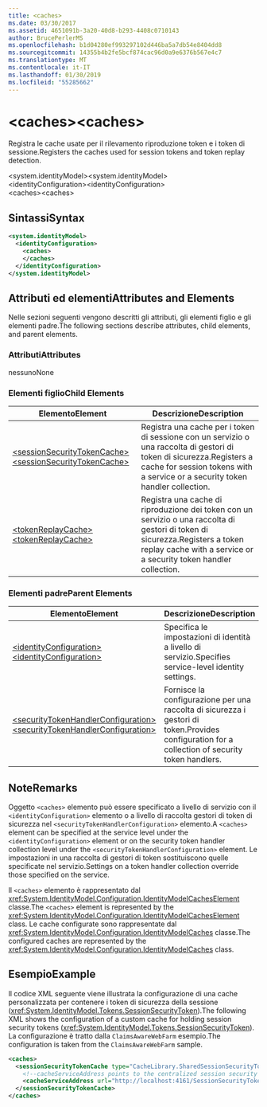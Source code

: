```yaml
---
title: <caches>
ms.date: 03/30/2017
ms.assetid: 4651091b-3a20-40d8-b293-4408c0710143
author: BrucePerlerMS
ms.openlocfilehash: b1d04280ef993297102d446ba5a7db54e8404dd8
ms.sourcegitcommit: 14355b4b2fe5bcf874cac96d0a9e6376b567e4c7
ms.translationtype: MT
ms.contentlocale: it-IT
ms.lasthandoff: 01/30/2019
ms.locfileid: "55285662"
---
```

# <a name="caches"></a><span data-ttu-id="b3497-101">\<caches></span><span class="sxs-lookup"><span data-stu-id="b3497-101">\<caches></span></span>
<span data-ttu-id="b3497-102">Registra le cache usate per il rilevamento riproduzione token e i token di sessione.</span><span class="sxs-lookup"><span data-stu-id="b3497-102">Registers the caches used for session tokens and token replay detection.</span></span>  
  
 <span data-ttu-id="b3497-103">\<system.identityModel></span><span class="sxs-lookup"><span data-stu-id="b3497-103">\<system.identityModel></span></span>  
<span data-ttu-id="b3497-104">\<identityConfiguration></span><span class="sxs-lookup"><span data-stu-id="b3497-104">\<identityConfiguration></span></span>  
<span data-ttu-id="b3497-105">\<caches></span><span class="sxs-lookup"><span data-stu-id="b3497-105">\<caches></span></span>  
  
## <a name="syntax"></a><span data-ttu-id="b3497-106">Sintassi</span><span class="sxs-lookup"><span data-stu-id="b3497-106">Syntax</span></span>  
  
```xml  
<system.identityModel>  
  <identityConfiguration>  
    <caches>  
    </caches>  
  </identityConfiguration>  
</system.identityModel>  
```  
  
## <a name="attributes-and-elements"></a><span data-ttu-id="b3497-107">Attributi ed elementi</span><span class="sxs-lookup"><span data-stu-id="b3497-107">Attributes and Elements</span></span>  
 <span data-ttu-id="b3497-108">Nelle sezioni seguenti vengono descritti gli attributi, gli elementi figlio e gli elementi padre.</span><span class="sxs-lookup"><span data-stu-id="b3497-108">The following sections describe attributes, child elements, and parent elements.</span></span>  
  
### <a name="attributes"></a><span data-ttu-id="b3497-109">Attributi</span><span class="sxs-lookup"><span data-stu-id="b3497-109">Attributes</span></span>  
 <span data-ttu-id="b3497-110">nessuno</span><span class="sxs-lookup"><span data-stu-id="b3497-110">None</span></span>  
  
### <a name="child-elements"></a><span data-ttu-id="b3497-111">Elementi figlio</span><span class="sxs-lookup"><span data-stu-id="b3497-111">Child Elements</span></span>  
  
|<span data-ttu-id="b3497-112">Elemento</span><span class="sxs-lookup"><span data-stu-id="b3497-112">Element</span></span>|<span data-ttu-id="b3497-113">Descrizione</span><span class="sxs-lookup"><span data-stu-id="b3497-113">Description</span></span>|  
|-------------|-----------------|  
|[<span data-ttu-id="b3497-114">\<sessionSecurityTokenCache></span><span class="sxs-lookup"><span data-stu-id="b3497-114">\<sessionSecurityTokenCache></span></span>](../../../../../docs/framework/configure-apps/file-schema/windows-identity-foundation/sessionsecuritytokencache.md)|<span data-ttu-id="b3497-115">Registra una cache per i token di sessione con un servizio o una raccolta di gestori di token di sicurezza.</span><span class="sxs-lookup"><span data-stu-id="b3497-115">Registers a cache for session tokens with a service or a security token handler collection.</span></span>|  
|[<span data-ttu-id="b3497-116">\<tokenReplayCache></span><span class="sxs-lookup"><span data-stu-id="b3497-116">\<tokenReplayCache></span></span>](../../../../../docs/framework/configure-apps/file-schema/windows-identity-foundation/tokenreplaycache.md)|<span data-ttu-id="b3497-117">Registra una cache di riproduzione dei token con un servizio o una raccolta di gestori di token di sicurezza.</span><span class="sxs-lookup"><span data-stu-id="b3497-117">Registers a token replay cache with a service or a security token handler collection.</span></span>|  
  
### <a name="parent-elements"></a><span data-ttu-id="b3497-118">Elementi padre</span><span class="sxs-lookup"><span data-stu-id="b3497-118">Parent Elements</span></span>  
  
|<span data-ttu-id="b3497-119">Elemento</span><span class="sxs-lookup"><span data-stu-id="b3497-119">Element</span></span>|<span data-ttu-id="b3497-120">Descrizione</span><span class="sxs-lookup"><span data-stu-id="b3497-120">Description</span></span>|  
|-------------|-----------------|  
|[<span data-ttu-id="b3497-121">\<identityConfiguration></span><span class="sxs-lookup"><span data-stu-id="b3497-121">\<identityConfiguration></span></span>](../../../../../docs/framework/configure-apps/file-schema/windows-identity-foundation/identityconfiguration.md)|<span data-ttu-id="b3497-122">Specifica le impostazioni di identità a livello di servizio.</span><span class="sxs-lookup"><span data-stu-id="b3497-122">Specifies service-level identity settings.</span></span>|  
|[<span data-ttu-id="b3497-123">\<securityTokenHandlerConfiguration></span><span class="sxs-lookup"><span data-stu-id="b3497-123">\<securityTokenHandlerConfiguration></span></span>](../../../../../docs/framework/configure-apps/file-schema/windows-identity-foundation/securitytokenhandlerconfiguration.md)|<span data-ttu-id="b3497-124">Fornisce la configurazione per una raccolta di sicurezza i gestori di token.</span><span class="sxs-lookup"><span data-stu-id="b3497-124">Provides configuration for a collection of security token handlers.</span></span>|  
  
## <a name="remarks"></a><span data-ttu-id="b3497-125">Note</span><span class="sxs-lookup"><span data-stu-id="b3497-125">Remarks</span></span>  
 <span data-ttu-id="b3497-126">Oggetto `<caches>` elemento può essere specificato a livello di servizio con il `<identityConfiguration>` elemento o a livello di raccolta gestori di token di sicurezza nel `<securityTokenHandlerConfiguration>` elemento.</span><span class="sxs-lookup"><span data-stu-id="b3497-126">A `<caches>` element can be specified at the service level under the `<identityConfiguration>` element or on the security token handler collection level under the `<securityTokenHandlerConfiguration>` element.</span></span> <span data-ttu-id="b3497-127">Le impostazioni in una raccolta di gestori di token sostituiscono quelle specificate nel servizio.</span><span class="sxs-lookup"><span data-stu-id="b3497-127">Settings on a token handler collection override those specified on the service.</span></span>  
  
 <span data-ttu-id="b3497-128">Il `<caches>` elemento è rappresentato dal <xref:System.IdentityModel.Configuration.IdentityModelCachesElement> classe.</span><span class="sxs-lookup"><span data-stu-id="b3497-128">The `<caches>` element is represented by the <xref:System.IdentityModel.Configuration.IdentityModelCachesElement> class.</span></span> <span data-ttu-id="b3497-129">Le cache configurate sono rappresentate dal <xref:System.IdentityModel.Configuration.IdentityModelCaches> classe.</span><span class="sxs-lookup"><span data-stu-id="b3497-129">The configured caches are represented by the <xref:System.IdentityModel.Configuration.IdentityModelCaches> class.</span></span>  
  
## <a name="example"></a><span data-ttu-id="b3497-130">Esempio</span><span class="sxs-lookup"><span data-stu-id="b3497-130">Example</span></span>  
 <span data-ttu-id="b3497-131">Il codice XML seguente viene illustrata la configurazione di una cache personalizzata per contenere i token di sicurezza della sessione (<xref:System.IdentityModel.Tokens.SessionSecurityToken>).</span><span class="sxs-lookup"><span data-stu-id="b3497-131">The following XML shows the configuration of a custom cache for holding session security tokens (<xref:System.IdentityModel.Tokens.SessionSecurityToken>).</span></span> <span data-ttu-id="b3497-132">La configurazione è tratto dalla `ClaimsAwareWebFarm` esempio.</span><span class="sxs-lookup"><span data-stu-id="b3497-132">The configuration is taken from the `ClaimsAwareWebFarm` sample.</span></span>  
  
```xml  
<caches>  
  <sessionSecurityTokenCache type="CacheLibrary.SharedSessionSecurityTokenCache, CacheLibrary">  
    <!--cacheServiceAddress points to the centralized session security token cache service running in the web farm.-->  
    <cacheServiceAddress url="http://localhost:4161/SessionSecurityTokenCacheService.svc" />  
  </sessionSecurityTokenCache>  
</caches>  
```
